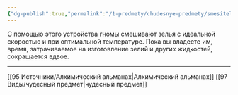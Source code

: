 ```yaml
---
{"dg-publish":true,"permalink":"/1-predmety/chudesnye-predmety/smesitel-zelij-priska/"}
---
```


С помощью этого устройства гномы смешивают зелья с идеальной скоростью и при оптимальной температуре. Пока вы владеете им, время, затрачиваемое на изготовление зелий и других жидкостей, сокращается вдвое.
___
[[95 Источники/Алхимический альманах\|Алхимический альманах]] [[97 Виды/чудесный предмет\|чудесный предмет]] 